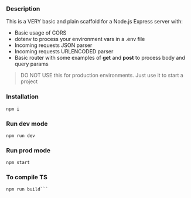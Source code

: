 ### Description

This is a VERY basic and plain scaffold for a Node.js Express server with:

- Basic usage of CORS
- dotenv to process your environment vars in a .env file
- Incoming requests JSON parser
- Incoming requests URLENCODED parser
- Basic router with some examples of **get** and **post** to process body and query params

> DO NOT USE this for production environments. Just use it to start a project

### Installation

```
npm i
```

### Run dev mode

```
npm run dev
```

### Run prod mode

```
npm start
```

### To compile TS

````
npm run build```

````
